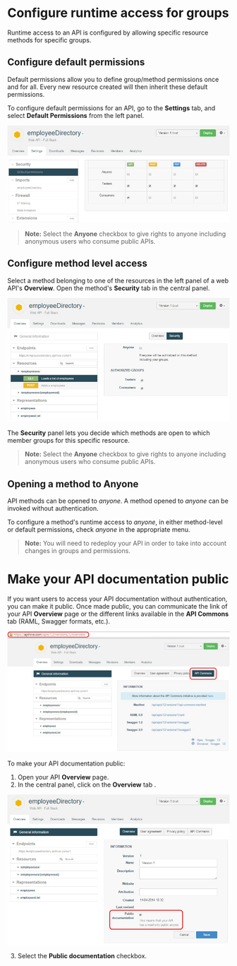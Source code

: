 # Configure runtime access for groups

Runtime access to an API is configured by allowing specific resource methods for specific groups.

## Configure default permissions

Default permissions allow you to define group/method permissions once and for all. Every new resource created will then inherit these default permissions.

To configure default permissions for an API, go to the **Settings** tab, and select **Default Permissions** from the left panel.

![default permissions](images/06.jpg "default permissions")

>**Note:** Select the **Anyone** checkbox to give rights to anyone including anonymous users who consume public APIs.


## Configure method level access

Select a method belonging to one of the resources in the left panel of a web API's **Overview**. Open the method's **Security** tab in the central panel.

![default permissions](images/07.jpg "default permissions")

The **Security** panel lets you decide which methods are open to which member groups for this specific resource.

>**Note:** Select the **Anyone** checkbox to give rights to anyone including anonymous users who consume public APIs.

## Opening a method to Anyone

API methods can be opened to *anyone*. A method opened to *anyone* can be invoked without authentication.

To configure a method's runtime access to *anyone*, in either method-level or default permissions, check *anyone* in the appropriate menu.

> **Note:** You will need to redeploy your API in order to take into account changes in groups and permissions.

# Make your API documentation public

If you want users to access your API documentation without authentication, you can make it public. Once made public, you can communicate the link of your API **Overview** page or the different links available in the **API Commons** tab (RAML, Swagger formats, etc.).

![API Commons](images/10.jpg "API Commons")


To make your API documentation public:

1. Open your API **Overview** page.
2. In the central panel, click on the **Overview** tab .

  ![Public documentation](images/09.jpg "Public documentation")

3. Select the **Public documentation** checkbox.
